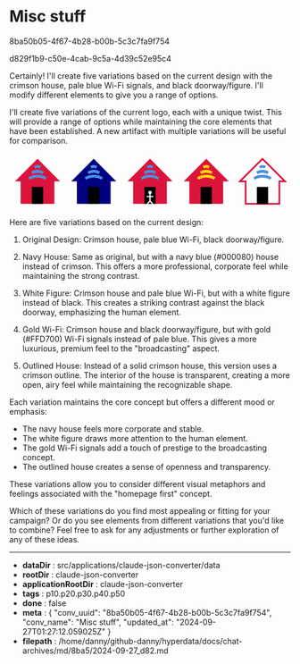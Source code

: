 # Misc stuff

8ba50b05-4f67-4b28-b00b-5c3c7fa9f754

d829f1b9-c50e-4cab-9c5a-4d39c52e95c4

 Certainly! I'll create five variations based on the current design with the crimson house, pale blue Wi-Fi signals, and black doorway/figure. I'll modify different elements to give you a range of options.

<antThinking>I'll create five variations of the current logo, each with a unique twist. This will provide a range of options while maintaining the core elements that have been established. A new artifact with multiple variations will be useful for comparison.</antThinking>

<antArtifact identifier="crimson-house-variations" type="image/svg+xml" title="Self-Hosted Content Campaign Logo - Five Variations">
<svg xmlns="http://www.w3.org/2000/svg" viewBox="0 0 500 100">
  <!-- Original Design -->
  <g transform="translate(0,0)">
    <path d="M10 50 L50 10 L90 50 L80 50 L80 90 H20 V50 Z" fill="#DC143C"/>
    <rect x="40" y="60" width="20" height="30" fill="#000000"/>
    <path d="M35 45 A30 30 0 0 1 65 45" fill="none" stroke="#4A90E2" stroke-width="5"/>
    <path d="M40 35 A20 20 0 0 1 60 35" fill="none" stroke="#4A90E2" stroke-width="5"/>
    <path d="M45 25 A10 10 0 0 1 55 25" fill="none" stroke="#4A90E2" stroke-width="5"/>
    <circle cx="50" cy="70" r="3" fill="#000000"/>
    <line x1="50" y1="73" x2="50" y2="85" stroke="#000000" stroke-width="2"/>
    <line x1="44" y1="77" x2="56" y2="77" stroke="#000000" stroke-width="2"/>
    <line x1="50" y1="85" x2="45" y2="90" stroke="#000000" stroke-width="2"/>
    <line x1="50" y1="85" x2="55" y2="90" stroke="#000000" stroke-width="2"/>
  </g>
  
  <!-- Navy House -->
  <g transform="translate(100,0)">
    <path d="M10 50 L50 10 L90 50 L80 50 L80 90 H20 V50 Z" fill="#000080"/>
    <rect x="40" y="60" width="20" height="30" fill="#000000"/>
    <path d="M35 45 A30 30 0 0 1 65 45" fill="none" stroke="#4A90E2" stroke-width="5"/>
    <path d="M40 35 A20 20 0 0 1 60 35" fill="none" stroke="#4A90E2" stroke-width="5"/>
    <path d="M45 25 A10 10 0 0 1 55 25" fill="none" stroke="#4A90E2" stroke-width="5"/>
    <circle cx="50" cy="70" r="3" fill="#000000"/>
    <line x1="50" y1="73" x2="50" y2="85" stroke="#000000" stroke-width="2"/>
    <line x1="44" y1="77" x2="56" y2="77" stroke="#000000" stroke-width="2"/>
    <line x1="50" y1="85" x2="45" y2="90" stroke="#000000" stroke-width="2"/>
    <line x1="50" y1="85" x2="55" y2="90" stroke="#000000" stroke-width="2"/>
  </g>

  <!-- White Figure -->
  <g transform="translate(200,0)">
    <path d="M10 50 L50 10 L90 50 L80 50 L80 90 H20 V50 Z" fill="#DC143C"/>
    <rect x="40" y="60" width="20" height="30" fill="#000000"/>
    <path d="M35 45 A30 30 0 0 1 65 45" fill="none" stroke="#4A90E2" stroke-width="5"/>
    <path d="M40 35 A20 20 0 0 1 60 35" fill="none" stroke="#4A90E2" stroke-width="5"/>
    <path d="M45 25 A10 10 0 0 1 55 25" fill="none" stroke="#4A90E2" stroke-width="5"/>
    <circle cx="50" cy="70" r="3" fill="#FFFFFF"/>
    <line x1="50" y1="73" x2="50" y2="85" stroke="#FFFFFF" stroke-width="2"/>
    <line x1="44" y1="77" x2="56" y2="77" stroke="#FFFFFF" stroke-width="2"/>
    <line x1="50" y1="85" x2="45" y2="90" stroke="#FFFFFF" stroke-width="2"/>
    <line x1="50" y1="85" x2="55" y2="90" stroke="#FFFFFF" stroke-width="2"/>
  </g>

  <!-- Gold WiFi -->
  <g transform="translate(300,0)">
    <path d="M10 50 L50 10 L90 50 L80 50 L80 90 H20 V50 Z" fill="#DC143C"/>
    <rect x="40" y="60" width="20" height="30" fill="#000000"/>
    <path d="M35 45 A30 30 0 0 1 65 45" fill="none" stroke="#FFD700" stroke-width="5"/>
    <path d="M40 35 A20 20 0 0 1 60 35" fill="none" stroke="#FFD700" stroke-width="5"/>
    <path d="M45 25 A10 10 0 0 1 55 25" fill="none" stroke="#FFD700" stroke-width="5"/>
    <circle cx="50" cy="70" r="3" fill="#000000"/>
    <line x1="50" y1="73" x2="50" y2="85" stroke="#000000" stroke-width="2"/>
    <line x1="44" y1="77" x2="56" y2="77" stroke="#000000" stroke-width="2"/>
    <line x1="50" y1="85" x2="45" y2="90" stroke="#000000" stroke-width="2"/>
    <line x1="50" y1="85" x2="55" y2="90" stroke="#000000" stroke-width="2"/>
  </g>

  <!-- Outlined House -->
  <g transform="translate(400,0)">
    <path d="M10 50 L50 10 L90 50 L80 50 L80 90 H20 V50 Z" fill="none" stroke="#DC143C" stroke-width="3"/>
    <rect x="40" y="60" width="20" height="30" fill="#000000"/>
    <path d="M35 45 A30 30 0 0 1 65 45" fill="none" stroke="#4A90E2" stroke-width="5"/>
    <path d="M40 35 A20 20 0 0 1 60 35" fill="none" stroke="#4A90E2" stroke-width="5"/>
    <path d="M45 25 A10 10 0 0 1 55 25" fill="none" stroke="#4A90E2" stroke-width="5"/>
    <circle cx="50" cy="70" r="3" fill="#000000"/>
    <line x1="50" y1="73" x2="50" y2="85" stroke="#000000" stroke-width="2"/>
    <line x1="44" y1="77" x2="56" y2="77" stroke="#000000" stroke-width="2"/>
    <line x1="50" y1="85" x2="45" y2="90" stroke="#000000" stroke-width="2"/>
    <line x1="50" y1="85" x2="55" y2="90" stroke="#000000" stroke-width="2"/>
  </g>
</svg>
</antArtifact>

Here are five variations based on the current design:

1. Original Design: Crimson house, pale blue Wi-Fi, black doorway/figure.

2. Navy House: Same as original, but with a navy blue (#000080) house instead of crimson. This offers a more professional, corporate feel while maintaining the strong contrast.

3. White Figure: Crimson house and pale blue Wi-Fi, but with a white figure instead of black. This creates a striking contrast against the black doorway, emphasizing the human element.

4. Gold Wi-Fi: Crimson house and black doorway/figure, but with gold (#FFD700) Wi-Fi signals instead of pale blue. This gives a more luxurious, premium feel to the "broadcasting" aspect.

5. Outlined House: Instead of a solid crimson house, this version uses a crimson outline. The interior of the house is transparent, creating a more open, airy feel while maintaining the recognizable shape.

Each variation maintains the core concept but offers a different mood or emphasis:

- The navy house feels more corporate and stable.
- The white figure draws more attention to the human element.
- The gold Wi-Fi signals add a touch of prestige to the broadcasting concept.
- The outlined house creates a sense of openness and transparency.

These variations allow you to consider different visual metaphors and feelings associated with the "homepage first" concept. 

Which of these variations do you find most appealing or fitting for your campaign? Or do you see elements from different variations that you'd like to combine? Feel free to ask for any adjustments or further exploration of any of these ideas.

---

* **dataDir** : src/applications/claude-json-converter/data
* **rootDir** : claude-json-converter
* **applicationRootDir** : claude-json-converter
* **tags** : p10.p20.p30.p40.p50
* **done** : false
* **meta** : {
  "conv_uuid": "8ba50b05-4f67-4b28-b00b-5c3c7fa9f754",
  "conv_name": "Misc stuff",
  "updated_at": "2024-09-27T01:27:12.059025Z"
}
* **filepath** : /home/danny/github-danny/hyperdata/docs/chat-archives/md/8ba5/2024-09-27_d82.md